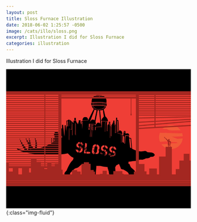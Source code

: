 ```yaml
---
layout: post
title: Sloss Furnace Illustration
date: 2018-06-02 1:25:57 -0500
image: /cats/illo/sloss.png
excerpt: Illustration I did for Sloss Furnace
categories: illustration
---
```


Illustration I did for Sloss Furnace

![image-title-here](/assets/img/cats/illo/sloss.png){:class="img-fluid"}
